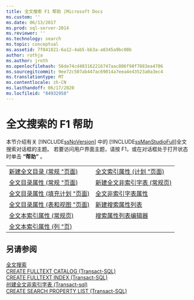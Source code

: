 ```yaml
---
title: 全文搜索 F1 帮助 |Microsoft Docs
ms.custom: ''
ms.date: 06/13/2017
ms.prod: sql-server-2014
ms.reviewer: ''
ms.technology: search
ms.topic: conceptual
ms.assetid: 7f041821-6a12-4ab5-bb3a-a8345a9bc00b
author: rothja
ms.author: jroth
ms.openlocfilehash: 56de74cd483162216747aac806f98f7883ea4706
ms.sourcegitcommit: 9ee72c507ab447ac69014a7eea4e43523a0a3ec4
ms.translationtype: MT
ms.contentlocale: zh-CN
ms.lasthandoff: 06/17/2020
ms.locfileid: "84932958"
---
```

# <a name="full-text-search-f1-help"></a>全文搜索的 F1 帮助
  本节介绍有关 [!INCLUDE[ssNoVersion](../includes/ssnoversion-md.md)] 中的 [!INCLUDE[ssManStudioFull](../includes/ssmanstudiofull-md.md)]全文搜索对话框的主题。 若要访问用户界面主题，请按 F1，或在对话框处于打开状态时单击 **“帮助”** 。  
  
|||  
|-|-|  
|[新建全文目录 &#40;常规 "页面&#41;](new-full-text-catalog-general-page.md)|[全文索引属性 &#40;计划 "页面&#41;](../../2014/database-engine/full-text-index-properties-schedules-page.md)|  
|[全文目录属性 &#40;常规 "页面&#41;](../../2014/database-engine/full-text-catalog-properties-general-page.md)|[新建全文非索引字表 &#40;常规页&#41;](../../2014/database-engine/new-full-text-stoplist-general-page.md)|  
|[全文目录属性 &#40;填充计划 "页面&#41;](../../2014/database-engine/full-text-catalog-properties-population-schedule-page.md)|[全文非索引字表属性](../../2014/database-engine/full-text-stoplist-properties.md)|  
|[全文目录属性 &#40;表和视图 "页面&#41;](../../2014/database-engine/full-text-catalog-properties-tables-and-views-page.md)|[新建搜索属性列表](../../2014/database-engine/new-search-property-list.md)|  
|[全文本索引属性 &#40;常规页&#41;](../../2014/database-engine/full-text-index-properties-general-page.md)|[搜索属性列表编辑器](../../2014/database-engine/search-property-list-editor.md)|  
|[全文本索引属性 &#40;列 "页&#41;](../../2014/database-engine/full-text-index-properties-columns-page.md)||  
  
## <a name="see-also"></a>另请参阅  
 [全文搜索](../relational-databases/search/full-text-search.md)   
 [CREATE FULLTEXT CATALOG (Transact-SQL)](/sql/t-sql/statements/create-fulltext-catalog-transact-sql)   
 [CREATE FULLTEXT INDEX (Transact-SQL)](/sql/t-sql/statements/create-fulltext-index-transact-sql)   
 [创建全文非索引字表 &#40;Transact-sql&#41;](/sql/t-sql/statements/create-fulltext-stoplist-transact-sql)   
 [CREATE SEARCH PROPERTY LIST (Transact-SQL)](/sql/t-sql/statements/create-search-property-list-transact-sql)  
  
  
